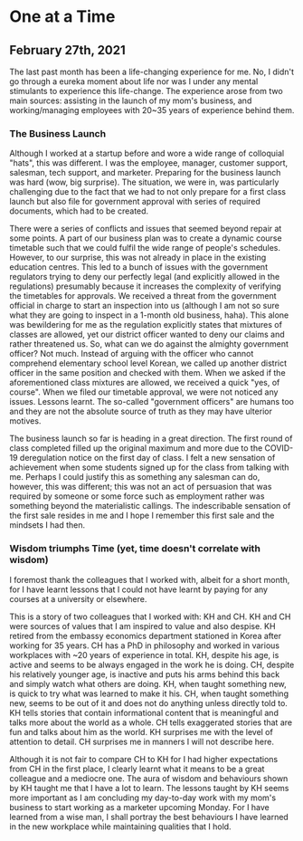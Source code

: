 # One at a Time

## February 27th, 2021

The last past month has been a life-changing experience for me. No, I didn't go through a eureka moment about life nor was I under any mental stimulants to experience this life-change. The experience arose from two main sources: assisting in the launch of my mom's business, and working/managing employees with 20~35 years of experience behind them.

### The Business Launch

Although I worked at a startup before and wore a wide range of colloquial "hats", this was different. I was the employee, manager, customer support, salesman, tech support, and marketer. Preparing for the business launch was hard (wow, big surprise). The situation, we were in, was particularly challenging due to the fact that we had to not only prepare for a first class launch but also file for government approval with series of required documents, which had to be created.

There were a series of conflicts and issues that seemed beyond repair at some points. A part of our business plan was to create a dynamic course timetable such that we could fulfil the wide range of people's schedules. However, to our surprise, this was not already in place in the existing education centres. This led to a bunch of issues with the government regulators trying to deny our perfectly legal (and explicitly allowed in the regulations) presumably because it increases the complexity of verifying the timetables for approvals. We received a threat from the government official in charge to start an inspection into us (although I am not so sure what they are going to inspect in a 1-month old business, haha). This alone was bewildering for me as the regulation explicitly states that mixtures of classes are allowed, yet our district officer wanted to deny our claims and rather threatened us. So, what can we do against the almighty government officer? Not much. Instead of arguing with the officer who cannot comprehend elementary school level Korean, we called up another district officer in the same position and checked with them. When we asked if the aforementioned class mixtures are allowed, we received a quick "yes, of course". When we filed our timetable approval, we were not noticed any issues. Lessons learnt. The so-called "government officers" are humans too and they are not the absolute source of truth as they may have ulterior motives.

The business launch so far is heading in a great direction. The first round of class completed filled up the original maximum and more due to the COVID-19 deregulation notice on the first day of class. I felt a new sensation of achievement when some students signed up for the class from talking with me. Perhaps I could justify this as something any salesman can do, however, this was different; this was not an act of persuasion that was required by someone or some force such as employment rather was something beyond the materialistic callings. The indescribable sensation of the first sale resides in me and I hope I remember this first sale and the mindsets I had then.

### Wisdom triumphs Time (yet, time doesn't correlate with wisdom)

I foremost thank the colleagues that I worked with, albeit for a short month, for I have learnt lessons that I could not have learnt by paying for any courses at a university or elsewhere.

This is a story of two colleagues that I worked with: KH and CH. KH and CH were sources of values that I am inspired to value and also despise. KH retired from the embassy economics department stationed in Korea after working for 35 years. CH has a PhD in philosophy and worked in various workplaces with ~20 years of experience in total. KH, despite his age, is active and seems to be always engaged in the work he is doing. CH, despite his relatively younger age, is inactive and puts his arms behind this back and simply watch what others are doing. KH, when taught something new, is quick to try what was learned to make it his. CH, when taught something new, seems to be out of it and does not do anything unless directly told to. KH tells stories that contain informational content that is meaningful and talks more about the world as a whole. CH tells exaggerated stories that are fun and talks about him as the world. KH surprises me with the level of attention to detail. CH surprises me in manners I will not describe here.

Although it is not fair to compare CH to KH for I had higher expectations from CH in the first place, I clearly learnt what it means to be a great colleague and a mediocre one. The aura of wisdom and behaviours shown by KH taught me that I have a lot to learn. The lessons taught by KH seems more important as I am concluding my day-to-day work with my mom's business to start working as a marketer upcoming Monday. For I have learned from a wise man, I shall portray the best behaviours I have learned in the new workplace while maintaining qualities that I hold.

